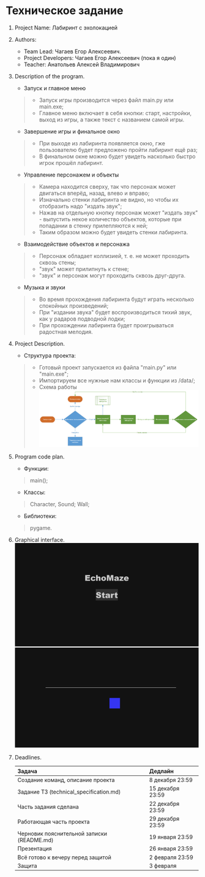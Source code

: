 # Техническое задание

1. Project Name: Лабиринт с эхолокацией
2. Authors:
    - Team Lead: Чагаев Егор Алексеевич.
    - Project Developers: Чагаев Егор Алексеевич (пока я один)
    - Teacher: Анатольев Алексей Владимирович
3. Description of the program.
    - Запуск и главное меню
   > - Запуск игры производится через файл main.py или main.exe;
   > - Главное меню включает в себя кнопки: старт, настройки, выход из игры, а также текст с названием самой игры.
    - Завершение игры и финальное окно
   > - При выходе из лабиринта появляется окно, гже пользователю будет предложено пройти лабиринт ещё раз;
   > - В финальном окне можно будет увидеть насколько быстро игрок прошёл лабиринт.
    - Управление персонажем и объекты
   > - Камера находится сверху, так что персонаж может двигаться вперёд, назад, влево и вправо;
   > - Изначально стенки лабиринта не видно, но чтобы их отобразить надо "издать звук";
   > - Нажав на отдельную кнопку персонаж может "издать звук" - выпустить некое количество объектов, которые при
       попадании в стенку прилепляются к ней;
   > - Таким образом можно будет увидеть стенки лабиринта.
    - Взаимодействие объектов и персонажа
   > - Персонаж обладает коллизией, т. е. не может проходить сквозь стены;
   > - "звук" может прилипнуть к стене;
   > - "звук" и персонаж могут проходить сквозь друг-друга.
    - Музыка и звуки
   > - Во время прохождения лабиринта будут играть несколько спокойных произведений;
   > - При "издании звука" будет воспроизводиться тихий звук, как у радаров подводной лодки;
   > - При прохождении лабиринта будет проигрываться радостная мелодия.
4. Project Description.
    - Структура проекта:
   > - Готовый проект запускается из файла "main.py" или "main.exe";
   > - Импортируем все нужные нам классы и функции из /data/;
   > - Схема работы ![](scheme_of_work.png)
5. Program code plan.
    - Функции:
   > main();
    - Классы:
   > Character, Sound; Wall;
    - Библиотеки:
   > pygame.
6. Graphical interface.
    ![](graphical_interface1.png)
    ![](graphical_interface2.png)
7. Deadlines.

   | Задача                                     | Дедлайн          |
   |--------------------------------------------|------------------|
   | Создание команд, описание проекта          | 8 декабря 23:59  |
   | Задание ТЗ (technical_specification.md)    | 15 декабря 23:59 |
   | Часть задания сделана                      | 22 декабря 23:59 |
   | Работающая часть проекта                   | 29 декабря 23:59 |
   | Черновик пояснительной записки (README.md) | 19 января 23:59  |
   | Презентация                                | 26 января 23:59  |
   | Всё готово к вечеру перед защитой          | 2 февраля 23:59  |
   | Защита                                     | 3 февраля        |
